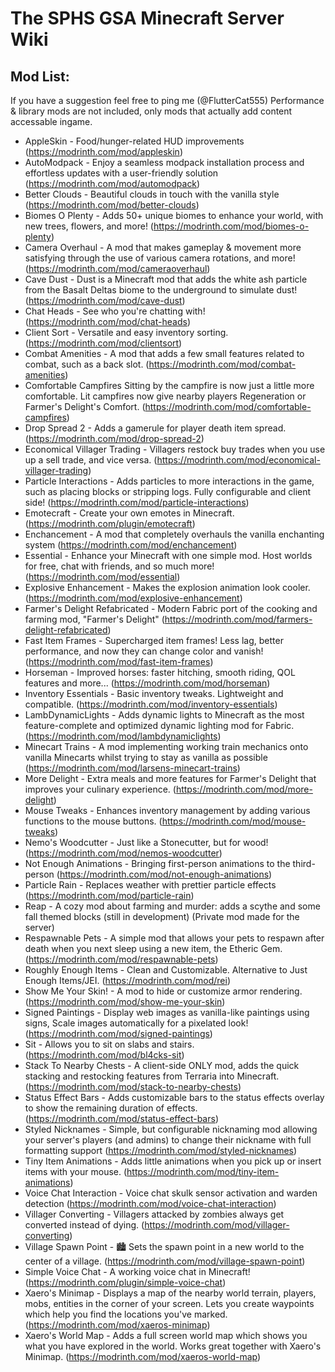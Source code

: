 # The SPHS GSA Minecraft Server Wiki 

## Mod List:

If you have a suggestion feel free to ping me (@FlutterCat555)
Performance & library mods are not included, only mods that actually add content accessable ingame.

- AppleSkin - Food/hunger-related HUD improvements (https://modrinth.com/mod/appleskin)
- AutoModpack - Enjoy a seamless modpack installation process and effortless updates with a user-friendly solution (https://modrinth.com/mod/automodpack)
- Better Clouds - Beautiful clouds in touch with the vanilla style (https://modrinth.com/mod/better-clouds)
- Biomes O Plenty - Adds 50+ unique biomes to enhance your world, with new trees, flowers, and more! (https://modrinth.com/mod/biomes-o-plenty)
- Camera Overhaul - A mod that makes gameplay & movement more satisfying through the use of various camera rotations, and more! (https://modrinth.com/mod/cameraoverhaul)
- Cave Dust - Dust is a Minecraft mod that adds the white ash particle from the Basalt Deltas biome to the underground to simulate dust! (https://modrinth.com/mod/cave-dust)
- Chat Heads - See who you're chatting with! (https://modrinth.com/mod/chat-heads)
- Client Sort - Versatile and easy inventory sorting. (https://modrinth.com/mod/clientsort)
- Combat Amenities - A mod that adds a few small features related to combat, such as a back slot. (https://modrinth.com/mod/combat-amenities)
- Comfortable Campfires Sitting by the campfire is now just a little more comfortable. Lit campfires now give nearby players Regeneration or Farmer's Delight's Comfort. (https://modrinth.com/mod/comfortable-campfires)
- Drop Spread 2 - Adds a gamerule for player death item spread. (https://modrinth.com/mod/drop-spread-2)
- Economical Villager Trading - Villagers restock buy trades when you use up a sell trade, and vice versa. (https://modrinth.com/mod/economical-villager-trading)
- Particle Interactions - Adds particles to more interactions in the game, such as placing blocks or stripping logs. Fully configurable and client side! (https://modrinth.com/mod/particle-interactions)
- Emotecraft - Create your own emotes in Minecraft. (https://modrinth.com/plugin/emotecraft)
- Enchancement - A mod that completely overhauls the vanilla enchanting system (https://modrinth.com/mod/enchancement)
- Essential - Enhance your Minecraft with one simple mod. Host worlds for free, chat with friends, and so much more! (https://modrinth.com/mod/essential)
- Explosive Enhancement - Makes the explosion animation look cooler. (https://modrinth.com/mod/explosive-enhancement)
- Farmer's Delight Refabricated - Modern Fabric port of the cooking and farming mod, "Farmer's Delight" (https://modrinth.com/mod/farmers-delight-refabricated)
- Fast Item Frames - Supercharged item frames! Less lag, better performance, and now they can change color and vanish! (https://modrinth.com/mod/fast-item-frames)
- Horseman - Improved horses: faster hitching, smooth riding, QOL features and more... (https://modrinth.com/mod/horseman)
- Inventory Essentials - Basic inventory tweaks. Lightweight and compatible. (https://modrinth.com/mod/inventory-essentials)
- LambDynamicLights - Adds dynamic lights to Minecraft as the most feature-complete and optimized dynamic lighting mod for Fabric. (https://modrinth.com/mod/lambdynamiclights)
- Minecart Trains - A mod implementing working train mechanics onto vanilla Minecarts whilst trying to stay as vanilla as possible (https://modrinth.com/mod/larsens-minecart-trains)
- More Delight - Extra meals and more features for Farmer's Delight that improves your culinary experience. (https://modrinth.com/mod/more-delight)
- Mouse Tweaks - Enhances inventory management by adding various functions to the mouse buttons. (https://modrinth.com/mod/mouse-tweaks)
- Nemo's Woodcutter - Just like a Stonecutter, but for wood! (https://modrinth.com/mod/nemos-woodcutter)
- Not Enough Animations - Bringing first-person animations to the third-person (https://modrinth.com/mod/not-enough-animations)
- Particle Rain - Replaces weather with prettier particle effects (https://modrinth.com/mod/particle-rain)
- Reap - A cozy mod about farming and murder: adds a scythe and some fall themed blocks (still in development) (Private mod made for the server)
- Respawnable Pets - A simple mod that allows your pets to respawn after death when you next sleep using a new item, the Etheric Gem. (https://modrinth.com/mod/respawnable-pets)
- Roughly Enough Items - Clean and Customizable. Alternative to Just Enough Items/JEI. (https://modrinth.com/mod/rei)
- Show Me Your Skin! - A mod to hide or customize armor rendering. (https://modrinth.com/mod/show-me-your-skin)
- Signed Paintings - Display web images as vanilla-like paintings using signs, Scale images automatically for a pixelated look! (https://modrinth.com/mod/signed-paintings)
- Sit - Allows you to sit on slabs and stairs. (https://modrinth.com/mod/bl4cks-sit)
- Stack To Nearby Chests - A client-side ONLY mod, adds the quick stacking and restocking features from Terraria into Minecraft. (https://modrinth.com/mod/stack-to-nearby-chests)
- Status Effect Bars - Adds customizable bars to the status effects overlay to show the remaining duration of effects. (https://modrinth.com/mod/status-effect-bars)
- Styled Nicknames - Simple, but configurable nicknaming mod allowing your server's players (and admins) to change their nickname with full formatting support (https://modrinth.com/mod/styled-nicknames)
- Tiny Item Animations - Adds little animations when you pick up or insert items with your mouse. (https://modrinth.com/mod/tiny-item-animations)
- Voice Chat Interaction - Voice chat skulk sensor activation and warden detection (https://modrinth.com/mod/voice-chat-interaction)
- Villager Converting - Villagers attacked by zombies always get converted instead of dying. (https://modrinth.com/mod/villager-converting)
- Village Spawn Point - 🏙 Sets the spawn point in a new world to the center of a village. (https://modrinth.com/mod/village-spawn-point)
- Simple Voice Chat - A working voice chat in Minecraft! (https://modrinth.com/plugin/simple-voice-chat)
- Xaero's Minimap - Displays a map of the nearby world terrain, players, mobs, entities in the corner of your screen. Lets you create waypoints which help you find the locations you've marked. (https://modrinth.com/mod/xaeros-minimap)
- Xaero's World Map - Adds a full screen world map which shows you what you have explored in the world. Works great together with Xaero's Minimap. (https://modrinth.com/mod/xaeros-world-map)
